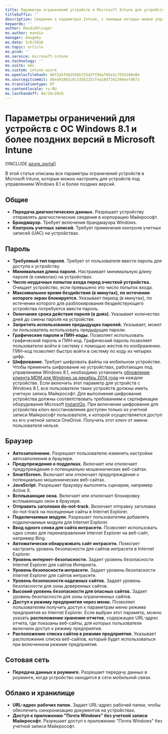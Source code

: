 ```yaml
---
title: Параметры ограничений устройств в Microsoft Intune для устройств под управлением Windows 8.1
titleSuffix: ''
description: Сведения о параметрах Intune, с помощью которых можно управлять параметрами и работой устройств Windows 8.1.
keywords: ''
author: MandiOhlinger
ms.author: mandia
manager: dougeby
ms.date: 3/6/2018
ms.topic: article
ms.prod: ''
ms.service: microsoft-intune
ms.technology: ''
ms.suite: ems
ms.custom: intune-azure
ms.openlocfilehash: 66f2a5f482926b723d37f8daf85e2cf555288e8b
ms.sourcegitcommit: dbea918d2c0c335b2251fea18d7341340eafd673
ms.translationtype: HT
ms.contentlocale: ru-RU
ms.lasthandoff: 04/26/2018
---
```

# <a name="microsoft-intune-windows-81-and-later-device-restriction-settings"></a>Параметры ограничений для устройств с ОС Windows 8.1 и более поздних версий в Microsoft Intune

[!INCLUDE [azure_portal](./includes/azure_portal.md)]

В этой статье описаны все параметры ограничений устройств в Microsoft Intune, которые можно настроить для устройств под управлением Windows 8.1 и более поздних версий.


## <a name="general"></a>Общие

-   **Передача диагностических данных.** Разрешает устройству отправлять диагностические сведения в корпорацию Майкрософт.
-   **Брандмауэр.** Требует включения брандмауэра Windows.
-   **Контроль учетных записей.** Требует применения контроля учетных записей (UAC) на устройствах.

## <a name="password"></a>Пароль
-   **Требуемый тип пароля.** Требует от пользователя ввести пароль для доступа к устройству.
-   **Минимальная длина пароля.** Настраивает минимальную длину пароля (в символах) на устройствах.
-   **Число неудачных попыток входа перед очисткой устройства.** Очищает устройство, если превышено это число попыток входа.
-   **Максимальное время бездействия (в минутах), по истечении которого экран блокируется.** Указывает период (в минутах), по истечении которого для разблокирования бездействующего устройства потребуется ввести пароль.
-   **Окончание срока действия пароля (в днях).** Указывает количество дней до смены пароля на устройстве.
-   **Запретить использование предыдущих паролей.** Указывает, может ли пользователь использовать предыдущие пароли.
-   **Графические пароли и ПИН-коды.** Позволяет использовать графический пароль и ПИН-код. Графический пароль позволяет пользователю войти в систему с помощью жестов по изображению. ПИН-код позволяет быстро войти в систему по коду из четырех цифр.
-   **Шифрование.** Требует шифровать файлы на мобильном устройстве.<br>Чтобы применить шифрование на устройствах, работающих под управлением Windows 8.1, необходимо установить [обновление клиента MDM для Windows за декабрь 2014 года](https://support.microsoft.com/kb/3013816) на каждом устройстве.
Если включить этот параметр для устройств с Windows 8.1, все пользователи таких устройств должны иметь учетную запись Майкрософт.
Для выполнения шифрования устройства должны соответствовать требованиям к сертификации оборудования Microsoft [InstantGo](https://blogs.windows.com/windowsexperience/2014/06/19/instantgo-a-better-way-to-sleep/#IBHULcTfI4PokO8X.97).
При включении шифрования для устройства ключ восстановления доступен только из учетной записи Майкрософт пользователя, к которой осуществляется доступ из его учетной записи OneDrive. Получить этот ключ от имени пользователя нельзя.     



## <a name="browser"></a>Браузер
-   **Автозаполнение.** Разрешает пользователю изменять настройки автозаполнения в браузере.
-   **Предупреждения о подделках.** Включает или отключает предупреждения о потенциально мошеннических веб-сайтах.
-   **SmartScreen.** Включает или отключает предупреждения о потенциально мошеннических веб-сайтах.
-   **JavaScript.** Разрешает браузеру выполнять сценарии, например Active X.
-   **Всплывающие окна.** Включает или отключает блокировку всплывающих окон в браузере.
-   **Отправить заголовки do-not-track.** Включает отправку заголовка do-not-track на посещенные сайты в Internet Explorer.
-   **Подключаемые модули.** Разрешает пользователям добавлять подключаемые модули для Internet Explorer.
-   **Ввод одного слова для сайта интрасети.** Позволяет использовать одно слово для перенаправления Internet Explorer на веб-сайт, например Bing.
-   **Автоматически обнаруживать сайт интрасети.** Помогает настроить уровень безопасности для сайтов интрасети в Internet Explorer.
-   **Уровень интернет-безопасности.** Задает уровень безопасности Internet Explorer для сайтов Интернета.
-   **Уровень безопасности интрасети.** Задает уровень безопасности Internet Explorer для сайтов интрасети.
-   **Уровень безопасности надежных сайтов.** Задает уровень безопасности для зоны доверенных сайтов.
-   **Высокий уровень безопасности для опасных сайтов.** Задает уровень безопасности для зоны ограниченных сайтов.
-   **Доступ к режиму предприятия через меню.** Позволяет пользователям получить доступ к параметрам меню режима предприятия из Internet Explorer.
Если выбран этот параметр, можно указать **расположение хранения отчетов**, содержащее URL-адрес отчета, где показаны веб-сайты, для которых пользователи включили доступ к режиму предприятия.
-   **Расположение списка сайтов в режиме предприятия.** Указывает расположение списка веб-сайтов, который будет использоваться при включенном режиме предприятия.

## <a name="cellular"></a>Сотовая сеть
-   **Передача данных в роуминге.** Разрешает передачу данных в роуминге, когда устройство находится в сети мобильной связи.

## <a name="cloud-and-storage"></a>Облако и хранилище
-   **URL-адрес рабочих папок.** Задает URL-адрес рабочей папки, чтобы обеспечить синхронизацию документов на устройствах.
-   **Доступ к приложению "Почта Windows" без учетной записи Майкрософт.** Разрешает доступ к приложению "Почта Windows" без учетной записи Майкрософт.    
